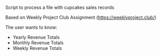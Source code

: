 Script to process a file with cupcakes sales records

Based on Weekly Project Club Assignment (https://weeklyproject.club/)

The user wants to know:

* Yearly Revenue Totals
* Monthly Revenue Totals
* Weekly Revenue Totals
